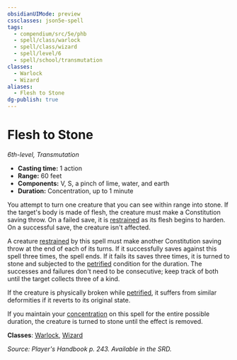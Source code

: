 ```yaml
---
obsidianUIMode: preview
cssclasses: json5e-spell
tags:
  - compendium/src/5e/phb
  - spell/class/warlock
  - spell/class/wizard
  - spell/level/6
  - spell/school/transmutation
classes:
  - Warlock
  - Wizard
aliases:
  - Flesh to Stone
dg-publish: true
---
```

# Flesh to Stone
*6th-level, Transmutation*  

- **Casting time:** 1 action
- **Range:** 60 feet
- **Components:** V, S, a pinch of lime, water, and earth
- **Duration:** Concentration, up to 1 minute

You attempt to turn one creature that you can see within range into stone. If the target's body is made of flesh, the creature must make a Constitution saving throw. On a failed save, it is [restrained](/3-Mechanics/CLI/rules/conditions.md#restrained) as its flesh begins to harden. On a successful save, the creature isn't affected.

A creature [restrained](/3-Mechanics/CLI/rules/conditions.md#restrained) by this spell must make another Constitution saving throw at the end of each of its turns. If it successfully saves against this spell three times, the spell ends. If it fails its saves three times, it is turned to stone and subjected to the [petrified](/3-Mechanics/CLI/rules/conditions.md#petrified) condition for the duration. The successes and failures don't need to be consecutive; keep track of both until the target collects three of a kind.

If the creature is physically broken while [petrified](/3-Mechanics/CLI/rules/conditions.md#petrified), it suffers from similar deformities if it reverts to its original state.

If you maintain your [concentration](/3-Mechanics/CLI/rules/conditions.md#concentration) on this spell for the entire possible duration, the creature is turned to stone until the effect is removed.

**Classes**: [Warlock](/Admin/CLI/classes/warlock.md), [Wizard](/Admin/CLI/classes/wizard.md)

*Source: Player's Handbook p. 243. Available in the SRD.*
